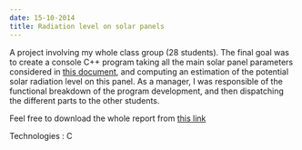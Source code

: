 ```yaml
---
date: 15-10-2014
title: Radiation level on solar panels
---
```


A project involving my whole class group (28 students). The final goal was to create a console C++ program taking all the main solar panel parameters considered in [this document](assets/pdf/projet-solaire_material.pdf), and computing an estimation of the potential solar radiation level on this panel. As a manager, I was responsible of the functional breakdown of the program development, and then dispatching the different parts to the other students.

Feel free to download the whole report from [this link](assets/pdf/projet-solaire.pdf)

Technologies : C